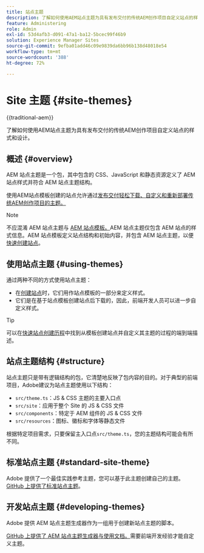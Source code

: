 ```yaml
---
title: 站点主题
description: 了解如何使用AEM站点主题为具有发布交付的传统AEM创作项目自定义站点的样式和设计。
feature: Administering
role: Admin
exl-id: 53d4afb3-d091-47a1-ba12-5bcec99f46b9
solution: Experience Manager Sites
source-git-commit: 9efba01add46c09e9839da6bb96b138d48018e54
workflow-type: tm+mt
source-wordcount: '388'
ht-degree: 72%

---
```



# Site 主题 {#site-themes}

{{traditional-aem}}

了解如何使用AEM站点主题为具有发布交付的传统AEM创作项目自定义站点的样式和设计。

## 概述 {#overview}

AEM 站点主题是一个包，其中包含的 CSS、JavaScript 和静态资源定义了 AEM 站点样式并符合 AEM 站点主题结构。

使用AEM站点模板创建的站点允许通过[发布交付轻松下载、自定义和重新部署传统AEM创作项目的主题。](/help/sites-cloud/authoring/author-publish.md)

>[!NOTE]
>
>不应混淆 AEM 站点主题与 [AEM 站点模板。](site-templates.md)AEM 站点主题仅包含 AEM 站点的样式信息。AEM 站点模板定义站点结构和初始内容，并包含 AEM 站点主题，以便[快速创建站点](create-site.md)。

## 使用站点主题 {#using-themes}

通过两种不同的方式使用站点主题：

* 在[创建站点](create-site.md)时，它们用作站点模板的一部分来定义样式。
* 它们是在基于站点模板创建站点后下载的，因此，前端开发人员可以进一步自定义样式。

>[!TIP]
>
>可以在[快速站点创建历程](/help/journey-sites/quick-site/overview.md)中找到从模板创建站点并自定义其主题的过程的端到端描述。

## 站点主题结构 {#structure}

站点主题只是带有逻辑结构的包，它清楚地反映了包内容的目的。对于典型的前端项目，Adobe建议为站点主题使用以下结构：

* `src/theme.ts`：JS &amp; CSS 主题的主要入口点
* `src/site`：应用于整个 Site 的 JS &amp; CSS 文件
* `src/components`：特定于 AEM 组件的 JS &amp; CSS 文件
* `src/resources`：图标、徽标和字体等静态文件

根据特定项目需求，只要保留主入口点`src/theme.ts`，您的主题结构可能会有所不同。

## 标准站点主题 {#standard-site-theme}

Adobe 提供了一个最佳实践参考主题，您可以基于此主题创建自己的主题。[GitHub 上提供了标准站点主题](https://github.com/adobe/aem-site-template-standard/tree/main/theme)。

## 开发站点主题 {#developing-themes}

Adobe 提供 AEM 站点主题生成器作为一组用于创建新站点主题的脚本。

[GitHub 上提供了 AEM 站点主题生成器与使用文档。](https://github.com/adobe/aem-site-theme-builder)需要前端开发经验才能自定义主题。
